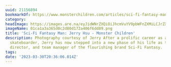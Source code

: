 ```yaml
---
uuid: 21156894
bookmarkOf: https://www.monsterchildren.com/articles/sci-fi-fantasy-man-jerry-hsu
category: 
headImage: https://images.are.na/eyJidWNrZXQiOiJhcmVuYV9pbWFnZXMiLCJrZXkiOiIyMTE1Njg5NC9vcmlnaW5hbF8wMWNhMWEzYTM2NWQwYzJkODBkMTcyYTQwNmY2ZGQ4OS5wbmciLCJlZGl0cyI6eyJyZXNpemUiOnsid2lkdGgiOjEyMDAsImhlaWdodCI6MTIwMCwiZml0IjoiaW5zaWRlIiwid2l0aG91dEVubGFyZ2VtZW50Ijp0cnVlfSwid2VicCI6eyJxdWFsaXR5Ijo5MH0sImpwZWciOnsicXVhbGl0eSI6OTB9LCJyb3RhdGUiOm51bGx9fQ==?bc=0
imageName: 01ca1a3a365d0c2d80d172a406f6dd89.png
title: 'Sci-Fi Fantasy Man: Jerry Hsu - Monster Children'
description: Photography courtesy of Jerry After a prolific career as a professional
  skateboarder, Jerry has now stepped into a new phase of his life as the owner, art
  director, and team manager of the flourishing brand Sci-Fi Fantasy.
tags: 
date: '2023-03-30T20:36:06.014Z'
---
```

